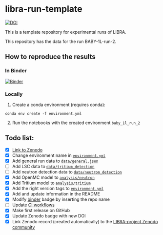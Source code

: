 # libra-run-template

[![DOI](https://zenodo.org/badge/DOI/10.5281/zenodo.14532208.svg)](https://doi.org/10.5281/zenodo.14532208)

This is a template repository for experimental runs of LIBRA.

This repository has the data for the run BABY-1L-run-2.

## How to reproduce the results

### In Binder

[![Binder](https://mybinder.org/badge_logo.svg)](https://mybinder.org/v2/gh/LIBRA-project/BABY-1L-run-2/HEAD)

### Locally

1. Create a conda environment (requires conda):

```
conda env create -f environment.yml
```

2. Run the notebooks with the created environment `baby_1l_run_2`

## Todo list:
- [x] [Link to Zenodo](https://zenodo.org/)
- [x] Change environment name in [`environment.yml`](environment.yml)
- [x] Add general run data to [`data/general.json`](data/general.json)
- [ ] Add LSC data to [`data/tritium_detection`](data/tritium_detection)
- [ ] Add neutron detection data to [`data/neutron_detection`](data/neutron_detection)
- [x] Add OpenMC model to [`analysis/neutron`](analysis/neutron)
- [x] Add Tritium model to [`analysis/tritium`](analysis/tritium)
- [x] Add the right version tags to [`environment.yml`](environment.yml)
- [x] Add and update information in the README
- [x] Modify [binder](https://mybinder.org/) badge by inserting the repo name
- [ ] Update [CI workflows](.github/workflows)
- [x] Make first release on GitHub
- [x] Update Zenodo badge with new DOI
- [x] Link Zenodo record (created automatically) to the [LIBRA-project Zenodo community](https://zenodo.org/communities/libra-project/records)